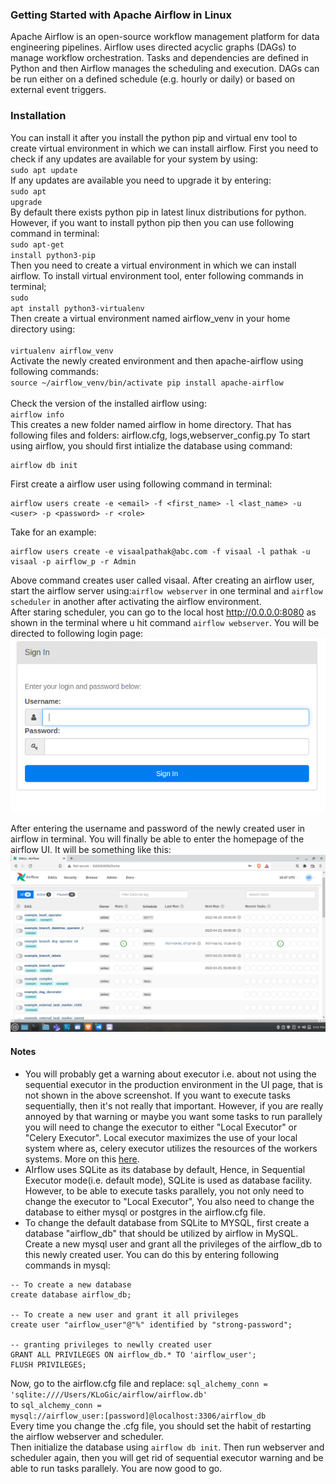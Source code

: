 ### Getting Started with Apache Airflow in Linux
Apache Airflow is an open-source workflow management platform for data engineering pipelines. Airflow uses directed acyclic graphs (DAGs) to manage workflow orchestration. Tasks and dependencies are defined in Python and then Airflow manages the scheduling and execution. DAGs can be run either on a defined schedule (e.g. hourly or daily) or based on external event triggers.

### Installation 

You can install it after you install the python pip and virtual env tool to create virtual environment in which we can install airflow.
First you need to check if any updates are available for your system by using: <br/>
<code>sudo apt update</code><br/>
If any updates are available you need to upgrade it by entering:<br/>
<code>sudo apt upgrade</code><br/>
By default there exists python pip in latest linux distributions for python. However, if you want to install python pip  then you can use following command in terminal:<br/>
<code>sudo apt-get install python3-pip</code><br/>
Then you need to create a virtual environment in which we can install airflow.
To install virtual environment tool, enter following commands in terminal;<br/>
<code>sudo apt install python3-virtualenv</code><br/>
Then create a virtual environment named airflow_venv in your home directory using:<br/>
<code> virtualenv airflow_venv</code><br/>
Activate the newly created environment and then apache-airflow using following commands:<br/>
<code>source ~/airflow_venv/bin/activate
pip install apache-airflow
</code><br/>
Check the version of the installed airflow using:<br/>
<code>airflow info</code><br/>
This creates a new folder named airflow in home directory. That has following files and folders: airflow.cfg, logs,webserver_config.py
To start using airflow, you should first intialize the database using command:
```terminal
airflow db init
```
First create a airflow user using following command in terminal:
```terminal
airflow users create -e <email> -f <first_name> -l <last_name> -u <user> -p <password> -r <role>
```
Take for an example:
```terminal
airflow users create -e visaalpathak@abc.com -f visaal -l pathak -u visaal -p airflow_p -r Admin
```
Above command creates user called visaal.
After creating an airflow user, start the airflow server using:<code>airflow webserver</code> in one terminal and <code>airflow scheduler</code> in another after activating the airflow environment.<br/>
After staring scheduler, you can go to the local host http://0.0.0.0:8080 as shown in the terminal where u hit command <code>airflow webserver</code>. You will be directed to following login page:<br/>
![loginpage.png](../assets/images/loginpage.png)

After entering the username and password of the newly created user in airflow in terminal. You will finally be able to enter the homepage of the airflow UI.
It will be something like this:
![first_ui.png](../assets/images/first_ui.png)
#### Notes
* You will probably get a warning about executor i.e. about not using the sequential executor in the production environment in the UI page, that is not shown in the above screenshot. If you want to execute tasks sequentially, then it's not really that important. However, if you are really annoyed by that warning or maybe you want some tasks to run parallely you will need to change the executor to either "Local Executor" or "Celery Executor". Local executor maximizes the use of your local system where as, celery executor utilizes the resources of the workers systems. More on this <a href="https://www.astronomer.io/guides/airflow-executors-explained/">here</a>.
* AIrflow uses SQLite as its database by default, Hence, in Sequential Executor mode(i.e. default mode), SQLite is used as database facility. However, to be able to execute tasks parallely, you not only need to change the executor to "Local Executor", You also need to change the database to either mysql or postgres in the airflow.cfg file.
* To change the default database from SQLite to MYSQL, first create a database "airflow_db" that should be utilized by airflow in MySQL. Create a new mysql user and grant all the privileges of the airflow_db to this newly created user. You can do this by entering following commands in mysql:

```mysql
-- To create a new database
create database airflow_db;

-- To create a new user and grant it all privileges
create user "airflow_user"@"%" identified by "strong-password";

-- granting privileges to newlly created user
GRANT ALL PRIVILEGES ON airflow_db.* TO 'airflow_user';
FLUSH PRIVILEGES;

```
Now, go to the airflow.cfg file and replace:
 <code>sql_alchemy_conn = 'sqlite:////Users/KLoGic/airflow/airflow.db'</code><br/>
to <code>sql_alchemy_conn = mysql://airflow_user:[password]@localhost:3306/airflow_db</code>
<br/>
Every time you change the .cfg file, you should set the habit of restarting the airflow webserver and scheduler.<br/>
Then initialize the database using <code>airflow db init</code>. Then run webserver and scheduler again, then you will get rid of sequential executor warning and be able to run tasks parallely.
You are now good to go.

